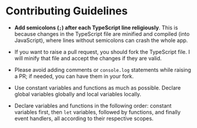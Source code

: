 # Contributing Guidelines

- **Add semicolons (`;`) after each TypeScript line religiously**. This is because changes in the TypeScript file are minified and compiled (into JavaScript), where lines without semicolons can crash the whole app.

- If you want to raise a pull request, you should fork the TypeScript file. I will minify that file and accept the changes if they are valid.

- Please avoid adding comments or `console.log` statements while raising a PR; if needed, you can have them in your fork.

- Use constant variables and functions as much as possible. Declare global variables globally and local variables locally.

- Declare variables and functions in the following order: constant variables first, then `let` variables, followed by functions, and finally event handlers, all according to their respective scopes.
